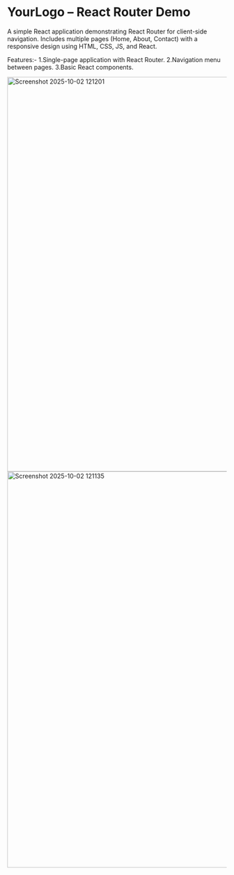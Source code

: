# YourLogo – React Router Demo

A simple React application demonstrating React Router for client-side navigation.
Includes multiple pages (Home, About, Contact) with a responsive design using HTML, CSS, JS, and React.

Features:-
1.Single-page application with React Router.
2.Navigation menu between pages.
3.Basic React components.

<img width="1898" height="906" alt="Screenshot 2025-10-02 121201" src="https://github.com/user-attachments/assets/325aa0a3-1a63-49c6-9a23-2fe1a674d5c1" />

<img width="1883" height="910" alt="Screenshot 2025-10-02 121135" src="https://github.com/user-attachments/assets/2c2f6716-e6d1-406d-ac2c-fa4df8e2b7d7" />

